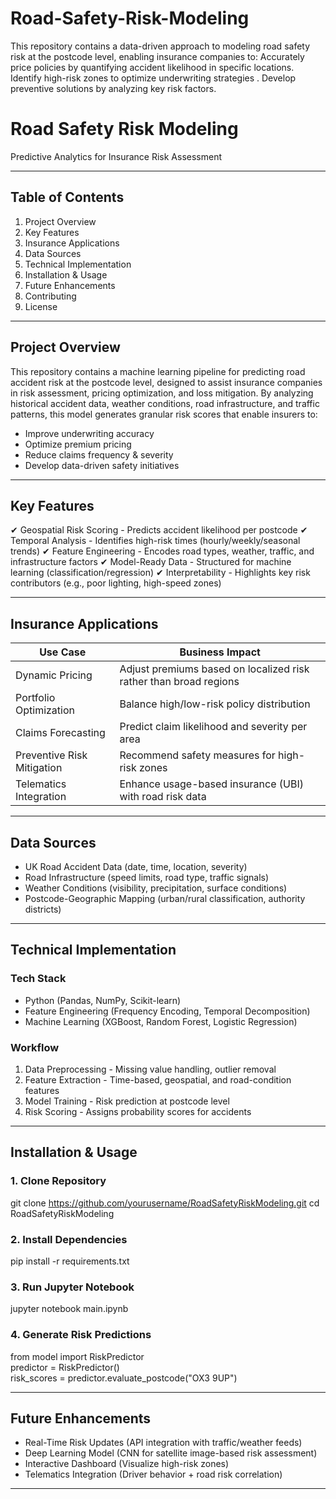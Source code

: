 # Road-Safety-Risk-Modeling
This repository contains a data-driven approach to modeling road safety risk at the postcode level, enabling insurance companies to:  Accurately price policies by quantifying accident likelihood in specific locations. Identify high-risk zones to optimize underwriting strategies . Develop preventive solutions by analyzing key risk factors.
# Road Safety Risk Modeling
Predictive Analytics for Insurance Risk Assessment

---

## Table of Contents
1. Project Overview
2. Key Features
3. Insurance Applications
4. Data Sources
5. Technical Implementation
6. Installation & Usage
7. Future Enhancements
8. Contributing
9. License

---

## Project Overview
This repository contains a machine learning pipeline for predicting road accident risk at the postcode level, designed to assist insurance companies in risk assessment, pricing optimization, and loss mitigation. By analyzing historical accident data, weather conditions, road infrastructure, and traffic patterns, this model generates granular risk scores that enable insurers to:

- Improve underwriting accuracy
- Optimize premium pricing
- Reduce claims frequency & severity
- Develop data-driven safety initiatives

---

## Key Features
✔ Geospatial Risk Scoring - Predicts accident likelihood per postcode
✔ Temporal Analysis - Identifies high-risk times (hourly/weekly/seasonal trends)
✔ Feature Engineering - Encodes road types, weather, traffic, and infrastructure factors
✔ Model-Ready Data - Structured for machine learning (classification/regression)
✔ Interpretability - Highlights key risk contributors (e.g., poor lighting, high-speed zones)

---

## Insurance Applications
| Use Case | Business Impact |
|----------|----------------|
| Dynamic Pricing | Adjust premiums based on localized risk rather than broad regions |
| Portfolio Optimization | Balance high/low-risk policy distribution |
| Claims Forecasting | Predict claim likelihood and severity per area |
| Preventive Risk Mitigation | Recommend safety measures for high-risk zones |
| Telematics Integration | Enhance usage-based insurance (UBI) with road risk data |

---

## Data Sources
- UK Road Accident Data (date, time, location, severity)
- Road Infrastructure (speed limits, road type, traffic signals)
- Weather Conditions (visibility, precipitation, surface conditions)
- Postcode-Geographic Mapping (urban/rural classification, authority districts)

---

## Technical Implementation
### Tech Stack
- Python (Pandas, NumPy, Scikit-learn)
- Feature Engineering (Frequency Encoding, Temporal Decomposition)
- Machine Learning (XGBoost, Random Forest, Logistic Regression)

### Workflow
1. Data Preprocessing - Missing value handling, outlier removal
2. Feature Extraction - Time-based, geospatial, and road-condition features
3. Model Training - Risk prediction at postcode level
4. Risk Scoring - Assigns probability scores for accidents

---

## Installation & Usage
### 1. Clone Repository
git clone https://github.com/yourusername/RoadSafetyRiskModeling.git
cd RoadSafetyRiskModeling

### 2. Install Dependencies
pip install -r requirements.txt

### 3. Run Jupyter Notebook
jupyter notebook main.ipynb

### 4. Generate Risk Predictions
from model import RiskPredictor  
predictor = RiskPredictor()  
risk_scores = predictor.evaluate_postcode("OX3 9UP")

---

## Future Enhancements
- Real-Time Risk Updates (API integration with traffic/weather feeds)
- Deep Learning Model (CNN for satellite image-based risk assessment)
- Interactive Dashboard (Visualize high-risk zones)
- Telematics Integration (Driver behavior + road risk correlation)

---
